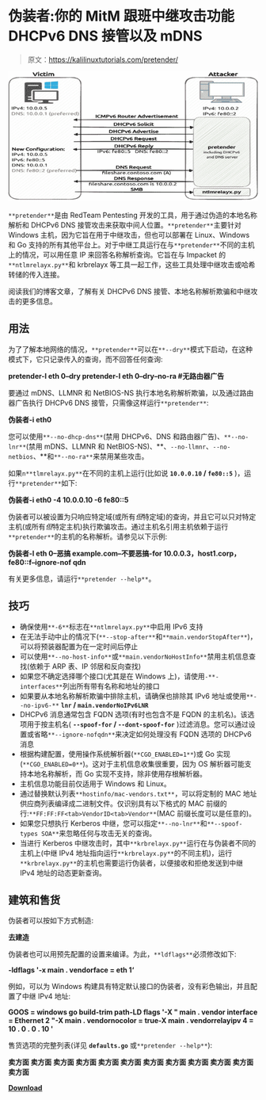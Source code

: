 # 伪装者:你的 MitM 跟班中继攻击功能 DHCPv6 DNS 接管以及 mDNS

> 原文：<https://kalilinuxtutorials.com/pretender/>

[![](img//2a31a3e3b49ccf59c8b174959d069f24.png)](https://blogger.googleusercontent.com/img/b/R29vZ2xl/AVvXsEiStUYJWJdXun-A8WWDubIoV93Pl4qQ2EIYs32RaoXS96qCmisUEcpCRZs16yM1fV2VkFzOTSPF1uTCK4oHjs3c1EVDj4XD-ndaspyfHPxvZgmIRMABszI-7xBea12gIJ5dCx65v0XW04x7_zmBeDNC8n4tHyWtyvTFkBkoHzYGImnnGJmHGpIKmYLR/s728/Pretender.png)

`**pretender**`是由 RedTeam Pentesting 开发的工具，用于通过伪造的本地名称解析和 DHCPv6 DNS 接管攻击来获取中间人位置。`**pretender**`主要针对 Windows 主机，因为它旨在用于中继攻击，但也可以部署在 Linux、Windows 和 Go 支持的所有其他平台上。对于中继工具运行在与`**pretender**`不同的主机上的情况，可以用任意 IP 来回答名称解析查询。它旨在与 Impacket 的`**ntlmrelayx.py**`和 krbrelayx 等工具一起工作，这些工具处理中继攻击或哈希转储的传入连接。

阅读我们的博客文章，了解有关 DHCPv6 DNS 接管、本地名称解析欺骗和中继攻击的更多信息。

## 用法

为了了解本地网络的情况，`**pretender**`可以在`**--dry**`模式下启动，在这种模式下，它只记录传入的查询，而不回答任何查询:

**pretender-I eth 0–dry
pretender-I eth 0–dry–no-ra #无路由器广告**

要通过 mDNS、LLMNR 和 NetBIOS-NS 执行本地名称解析欺骗，以及通过路由器广告执行 DHCPv6 DNS 接管，只需像这样运行`**pretender**`:

**伪装者-i eth0**

您可以使用`**--no-dhcp-dns**`(禁用 DHCPv6、DNS 和路由器广告)、`**--no-lnr**`(禁用 mDNS、LLMNR 和 NetBIOS-NS)、**、`--no-llmnr`、`--no-netbios`、**和`**--no-ra**`来禁用某些攻击。

如果`n**tlmrelayx.py**`在不同的主机上运行(比如说 **`10.0.0.10` / `fe80::5`** )，运行`**pretender**`如下:

**伪装者-i eth0 -4 10.0.0.10 -6 fe80::5**

伪装者可以被设置为只响应特定域(或所有*但*特定域)的查询，并且它可以只对特定主机(或所有*但*特定主机)执行欺骗攻击。通过主机名引用主机依赖于运行`**pretender**`的主机的名称解析。请参见以下示例:

**伪装者-I eth 0–恶搞 example.com–不要恶搞-for 10.0.0.3，host1.corp，fe80::f–ignore-nof qdn**

有关更多信息，请运行`**pretender --help**`。

## 技巧

*   确保使用`**-6**`标志在`**ntlmrelayx.py**`中启用 IPv6 支持
*   在无法手动中止的情况下(`**--stop-after**`和`**main.vendorStopAfter**`)，可以将预装器配置为在一定时间后停止
*   可以使用`**--no-host-info**`或`**main.vendorNoHostInfo**`禁用主机信息查找(依赖于 ARP 表、IP 邻居和反向查找)
*   如果您不确定选择哪个接口(尤其是在 Windows 上)，请使用`-**-interfaces**`列出所有带有名称和地址的接口
*   如果要从本地名称解析欺骗中排除主机，请确保也排除其 IPv6 地址或使用`**--no-ipv6-**` **`lnr` / `main.vendorNoIPv6LNR`**
*   DHCPv6 消息通常包含 FQDN 选项(有时也包含不是 FQDN 的主机名)。该选项用于按主机名( **`--spoof-for` / `--dont-spoof-for`** )过滤消息。您可以通过设置或省略`**--ignore-nofqdn**`来决定如何处理没有 FQDN 选项的 DHCPv6 消息
*   根据构建配置，使用操作系统解析器(`**CGO_ENABLED=1**`)或 Go 实现(`**CGO_ENABLED=0**`)。这对于主机信息收集很重要，因为 OS 解析器可能支持本地名称解析，而 Go 实现不支持，除非使用存根解析器。
*   主机信息功能目前仅适用于 Windows 和 Linux。
*   通过替换默认列表`**hostinfo/mac-vendors.txt**`，可以将定制的 MAC 地址供应商列表编译成二进制文件。仅识别具有以下格式的 MAC 前缀的行:`**FF:FF:FF<tab>VendorID<tab>Vendor**`(MAC 前缀长度可以是任意的)。
*   如果您只想执行 Kerberos 中继，您可以指定`**--no-lnr**`和`**--spoof-types SOA**`来忽略任何与攻击无关的查询。
*   当进行 Kerberos 中继攻击时，其中`**krbrelayx.py**`运行在与伪装者不同的主机上(中继 IPv4 地址指向运行`**krbrelayx.py**`的不同主机)，运行`**krbrelayx.py**`的主机也需要运行伪装者，以便接收和拒绝发送到中继 IPv4 地址的动态更新查询。

## 建筑和售货

伪装者可以按如下方式制造:

**去建造**

伪装者也可以用预先配置的设置来编译。为此，`**ldflags**`必须修改如下:

**-ldflags '-x main . vendorface = eth 1‘**

例如，可以为 Windows 构建具有特定默认接口的伪装者，没有彩色输出，并且配置了中继 IPv4 地址:

**GOOS = windows go build-trim path-LD flags '-X " main . vendor interface = Ethernet 2 "-X main . vendornocolor = true-X main . vendorrelayipv 4 = 10 . 0 . 0 . 10 '**

售货选项的完整列表(详见 **`defaults.go`** 或`**pretender --help**`):

**卖方面
卖方面
卖方面
卖方面
卖方面
卖方面
卖方面
卖方面
卖方面
卖方面
卖方面
卖方面** 

[**Download**](https://github.com/RedTeamPentesting/pretender)